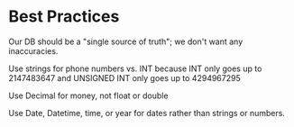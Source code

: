 # Best Practices

Our DB should be a "single source of truth"; we don't want any inaccuracies.

Use strings for phone numbers vs. INT because INT only goes up to 2147483647 and UNSIGNED INT only goes up to 4294967295

Use Decimal for money, not float or double

Use Date, Datetime, time, or year for dates rather than strings or numbers.